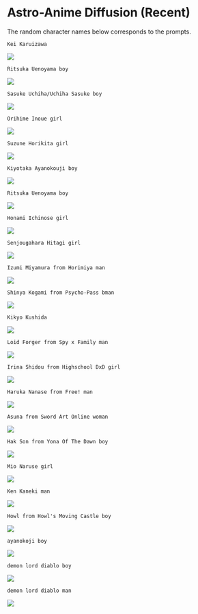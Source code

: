 # Astro-Anime Diffusion (Recent)
The random character names below corresponds to the prompts.


`Kei Karuizawa`

![](https://media.discordapp.net/attachments/884528247998664744/1040160535234224169/image.png)


`Ritsuka Uenoyama boy`

![](https://media.discordapp.net/attachments/884528247998664744/1040369649960882286/image.png)


`Sasuke Uchiha/Uchiha Sasuke boy`

![](https://media.discordapp.net/attachments/884528247998664744/1040367247560032317/image.png)


`Orihime Inoue girl`

![](https://media.discordapp.net/attachments/884528247998664744/1040377888911929344/image.png)


`Suzune Horikita girl`

![](https://media.discordapp.net/attachments/884528247998664744/1040412504867749918/image.png)


`Kiyotaka Ayanokouji boy`

![](https://media.discordapp.net/attachments/884528247998664744/1040371282660827287/image.png)


`Ritsuka Uenoyama boy`

![](https://media.discordapp.net/attachments/884528247998664744/1040368789025472543/image.png)


`Honami Ichinose girl`

![](https://media.discordapp.net/attachments/884528247998664744/1040375603397927054/image.png)


`Senjougahara Hitagi girl`

![](https://media.discordapp.net/attachments/884528247998664744/1040378924053573713/image.png)


`Izumi Miyamura from Horimiya man`

![](https://media.discordapp.net/attachments/884528247998664744/1040381411359739944/image.png)


`Shinya Kogami from Psycho-Pass bman`

![](https://media.discordapp.net/attachments/884528247998664744/1040379743125643304/image.png)


`Kikyo Kushida`

![](https://media.discordapp.net/attachments/884528247998664744/1040374585339682957/image.png)


`Loid Forger from Spy x Family man`

![](https://media.discordapp.net/attachments/884528247998664744/1040376098325798952/image.png)


`Irina Shidou from Highschool DxD girl`

![](https://media.discordapp.net/attachments/884528247998664744/1040388256996540416/image.png)


`Haruka Nanase from Free! man`

![](https://media.discordapp.net/attachments/884528247998664744/1040383277489463428/image.png)


`Asuna from Sword Art Online woman`

![](https://media.discordapp.net/attachments/884528247998664744/1040387040124096573/image.png)


`Hak Son from Yona Of The Dawn boy`

![](https://media.discordapp.net/attachments/884528247998664744/1040389536779350096/image.png)


`Mio Naruse girl`

![](https://media.discordapp.net/attachments/884528247998664744/1040388685331439706/image.png)


`Ken Kaneki man`

![](https://media.discordapp.net/attachments/884528247998664744/1040392206537719919/image.png)


`Howl from Howl's Moving Castle boy`

![](https://media.discordapp.net/attachments/884528247998664744/1040385592598462504/image.png)


`ayanokoji boy`

![](https://media.discordapp.net/attachments/884528247998664744/1040131261420818474/image.png)


`demon lord diablo boy`

![](https://media.discordapp.net/attachments/884528247998664744/1040152757300117544/image.png)


`demon lord diablo man`

![](https://media.discordapp.net/attachments/884528247998664744/1040146303377747979/image.png)